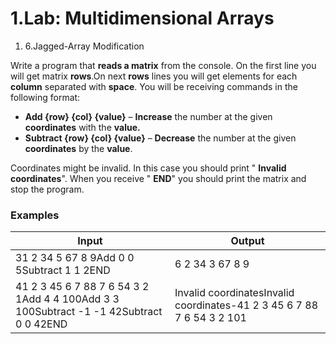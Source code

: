 ﻿# 1.Lab: Multidimensional Arrays


1. 6.Jagged-Array Modification

Write a program that **reads a matrix** from the console. On the first line you will get matrix **rows**.On next **rows** lines you will get elements for each **column** separated with **space**. You will be receiving commands in the following format:

- **Add {row} {col} {value}** – **Increase** the number at the given **coordinates** with the **value.**
- **Subtract {row} {col} {value}** – **Decrease** the number at the given **coordinates** by the **value**.

Coordinates might be invalid. In this case you should print &quot; **Invalid**  **coordinates**&quot;. When you receive &quot; **END**&quot; you should print the matrix and stop the program.

### Examples

| **Input** | **Output** |
| --- | --- |
| 31 2 34 5 67 8 9Add 0 0 5Subtract 1 1 2END  | 6 2 34 3 67 8 9 |
| 41 2 3 45 6 7 88 7 6 54 3 2 1Add 4 4 100Add 3 3 100Subtract -1 -1 42Subtract 0 0 42END | Invalid coordinatesInvalid coordinates-41 2 3 45 6 7 88 7 6 54 3 2 101 |

